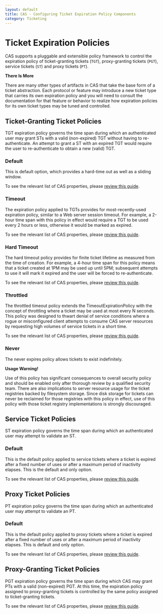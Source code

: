 ```yaml
---
layout: default
title: CAS - Configuring Ticket Expiration Policy Components
category: Ticketing
---
```


# Ticket Expiration Policies

CAS supports a pluggable and extensible policy framework to control the expiration policy of ticket-granting
tickets (`TGT`), proxy-granting tickets (`PGT`), service tickets (`ST`) and proxy tickets (`PT`).

<div class="alert alert-info"><strong>There Is More</strong><p>There are many other types of artifacts in CAS that take the base form of a ticket abstraction. Each protocol or feature may introduce a new ticket type that carries its own expiration policy and you will need to consult the documentation for that feature or behavior to realize how expiration policies for its own ticket types may be tuned and controlled.</p></div>

## Ticket-Granting Ticket Policies

TGT expiration policy governs the time span during which an authenticated user may grant STs with a valid (non-expired) TGT without
having to re-authenticate. An attempt to grant a ST with an expired TGT would require the user to re-authenticate
to obtain a new (valid) TGT.

### Default

This is default option, which provides a hard-time out as well as a sliding window.

To see the relevant list of CAS properties, please [review this guide](../configuration/Configuration-Properties.html#tgt-expiration-policy).

### Timeout

The expiration policy applied to TGTs provides for most-recently-used expiration policy, similar to a Web server session timeout.
For example, a 2-hour time span with this policy in effect would require a TGT to be used every 2 hours or less, otherwise
it would be marked as expired.

To see the relevant list of CAS properties, please [review this guide](../configuration/Configuration-Properties.html#tgt-expiration-policy).

### Hard Timeout

The hard timeout policy provides for finite ticket lifetime as measured from the time of creation. For example, a 4-hour time span
for this policy means that a ticket created at 1PM may be used up until 5PM; subsequent attempts to use it will mark it expired
and the user will be forced to re-authenticate.

To see the relevant list of CAS properties, please [review this guide](../configuration/Configuration-Properties.html#tgt-expiration-policy).

### Throttled

The throttled timeout policy extends the TimeoutExpirationPolicy with the concept of throttling where a ticket may be used at
most every N seconds. This policy was designed to thwart denial of service conditions where a rogue or misconfigured client
attempts to consume CAS server resources by requesting high volumes of service tickets in a short time.

To see the relevant list of CAS properties, please [review this guide](../configuration/Configuration-Properties.html#tgt-expiration-policy).

### Never

The never expires policy allows tickets to exist indefinitely. 

<div class="alert alert-warning"><strong>Usage Warning!</strong><p>Use of this policy has significant consequences to overall
security policy and should be enabled only after thorough review by a qualified security team. There are also implications to
server resource usage for the ticket registries backed by filesystem storage. Since disk storage for tickets can never be reclaimed
for those registries with this policy in effect, use of this policy with those ticket registry implementations
is strongly discouraged.</p></div>

## Service Ticket Policies

ST expiration policy governs the time span during which an authenticated user may attempt to validate an ST.

### Default

This is the default policy applied to service tickets where a ticket is expired after a fixed number of uses or after a maximum
period of inactivity elapses. This is the default and only option.

To see the relevant list of CAS properties, please [review this guide](../configuration/Configuration-Properties.html#service-tickets-behavior).

## Proxy Ticket Policies

PT expiration policy governs the time span during which an authenticated user may attempt to validate an PT.

### Default

This is the default policy applied to proxy tickets where a ticket is expired after a fixed number of uses or after a maximum
period of inactivity elapses. This is default and only option.

To see the relevant list of CAS properties, please [review this guide](../configuration/Configuration-Properties.html#proxy-tickets-behavior).

## Proxy-Granting Ticket Policies

PGT expiration policy governs the time span during which CAS may grant PTs with a valid (non-expired) PGT.
At this time, the expiration policy assigned to proxy-granting tickets is controlled by the same policy
assigned to ticket-granting tickets.

To see the relevant list of CAS properties, please [review this guide](../configuration/Configuration-Properties.html#proxy-granting-tickets-behavior).
